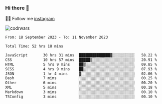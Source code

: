 ### Hi there 👋

👨‍💻 Follow me [instagram](https://instagram.com/an.grsmnko?igshid=ZDdkNTZiNTM=](https://instagram.com/an.grsmnko?igshid=ZDdkNTZiNTM=))

![codrwars](https://www.codewars.com/users/rsschool_c9af20f58c35c696/badges/micro) 

<!--START_SECTION:waka-->

```txt
From: 18 September 2023 - To: 11 November 2023

Total Time: 52 hrs 18 mins

JavaScript       30 hrs 31 mins  ██████████████▓░░░░░░░░░░   58.22 %
CSS              10 hrs 57 mins  █████▒░░░░░░░░░░░░░░░░░░░   20.91 %
HTML             5 hrs 9 mins    ██▒░░░░░░░░░░░░░░░░░░░░░░   09.85 %
SCSS             4 hrs 9 mins    ██░░░░░░░░░░░░░░░░░░░░░░░   07.93 %
JSON             1 hr 4 mins     ▓░░░░░░░░░░░░░░░░░░░░░░░░   02.06 %
Bash             7 mins          ░░░░░░░░░░░░░░░░░░░░░░░░░   00.25 %
Other            6 mins          ░░░░░░░░░░░░░░░░░░░░░░░░░   00.20 %
XML              5 mins          ░░░░░░░░░░░░░░░░░░░░░░░░░   00.18 %
Markdown         3 mins          ░░░░░░░░░░░░░░░░░░░░░░░░░   00.10 %
TSConfig         3 mins          ░░░░░░░░░░░░░░░░░░░░░░░░░   00.10 %
```

<!--END_SECTION:waka-->
